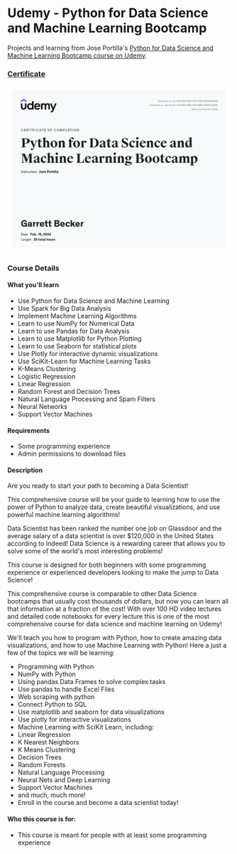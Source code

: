 # Udemy - Python for Data Science and Machine Learning Bootcamp

Projects and learning from Jose Portilla's [Python for Data Science and Machine Learning Bootcamp course on Udemy](https://www.udemy.com/course/python-for-data-science-and-machine-learning-bootcamp/).

### [Certificate](https://www.udemy.com/certificate/UC-347e0f2f-1628-4774-8f63-09baf73bfdf0/)

!["Certificate"](./Certificate.jpg)

### Course Details

#### What you'll learn
- Use Python for Data Science and Machine Learning
- Use Spark for Big Data Analysis
- Implement Machine Learning Algorithms
- Learn to use NumPy for Numerical Data
- Learn to use Pandas for Data Analysis
- Learn to use Matplotlib for Python Plotting
- Learn to use Seaborn for statistical plots
- Use Plotly for interactive dynamic visualizations
- Use SciKit-Learn for Machine Learning Tasks
- K-Means Clustering
- Logistic Regression
- Linear Regression
- Random Forest and Decision Trees
- Natural Language Processing and Spam Filters
- Neural Networks
- Support Vector Machines

#### Requirements
- Some programming experience
- Admin permissions to download files

#### Description
Are you ready to start your path to becoming a Data Scientist! 

This comprehensive course will be your guide to learning how to use the power of Python to analyze data, create beautiful visualizations, and use powerful machine learning algorithms!

Data Scientist has been ranked the number one job on Glassdoor and the average salary of a data scientist is over $120,000 in the United States according to Indeed! Data Science is a rewarding career that allows you to solve some of the world's most interesting problems!

This course is designed for both beginners with some programming experience or experienced developers looking to make the jump to Data Science!

This comprehensive course is comparable to other Data Science bootcamps that usually cost thousands of dollars, but now you can learn all that information at a fraction of the cost! With over 100 HD video lectures and detailed code notebooks for every lecture this is one of the most comprehensive course for data science and machine learning on Udemy!

We'll teach you how to program with Python, how to create amazing data visualizations, and how to use Machine Learning with Python! Here a just a few of the topics we will be learning:
- Programming with Python
- NumPy with Python
- Using pandas Data Frames to solve complex tasks
- Use pandas to handle Excel Files
- Web scraping with python
- Connect Python to SQL
- Use matplotlib and seaborn for data visualizations
- Use plotly for interactive visualizations
- Machine Learning with SciKit Learn, including:
- Linear Regression
- K Nearest Neighbors
- K Means Clustering
- Decision Trees
- Random Forests
- Natural Language Processing
- Neural Nets and Deep Learning
- Support Vector Machines
- and much, much more!
- Enroll in the course and become a data scientist today!

#### Who this course is for:
- This course is meant for people with at least some programming experience